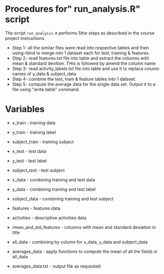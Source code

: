 # Procedures for" run_analysis.R" script

The script `run_analysis.R` performs 5the steps as described in the course project instructions.
* Step 1- all the similar files were read into respective tables and then using rbind to merge into 1 dataset each for test, training & features.
* Step 2- read features.txt file into table and extract the columns with mean & standard devition. THis is followed by amend the column name
* Step 3- read activity_labels.txt file into table and use it to replace column names of y_data & subject_data
* Step 4- combine the test, train & feature tables into 1 dataset.
* Step 5- compute the average data for the single data set.  Output it to a file using "write.table" command.

# Variables
* x_train - training data
* y_train - training label
* subject_train - training subject

* x_test - test data
* y_test - test label
* subject_test - test subject

* x_data - combining training and test data
* y_data - combining training and test label
* subject_data - combining training and test subject

* features - features data
* activities - descriptive activities data
* mean_and_std_features - columns with mean and standard deviation in title

* all_data - combining by column for x_data, y_data and subject_data
* averages_data - apply functions to compute the mean of all the fields in all_data
* averages_data.txt - output file as requested


